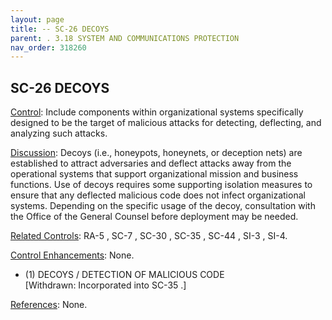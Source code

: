 ```yaml
---
layout: page
title: -- SC-26 DECOYS 
parent: . 3.18 SYSTEM AND COMMUNICATIONS PROTECTION 
nav_order: 318260 
---
```


## SC-26 DECOYS
   
<ins>Control</ins>: Include components within organizational systems specifically designed to be the target of malicious attacks for detecting, deflecting, and analyzing such attacks.
   
<ins>Discussion</ins>: Decoys (i.e., honeypots, honeynets, or deception nets) are established to attract adversaries and deflect attacks away from the operational systems that support organizational mission and business functions. Use of decoys requires some supporting isolation measures to ensure that any deflected malicious code does not infect organizational systems. Depending on the specific usage of the decoy, consultation with the Office of the General Counsel before deployment may be needed.

<ins>Related Controls</ins>: RA-5 , SC-7 , SC-30 , SC-35 , SC-44 , SI-3 , SI-4.

<ins>Control Enhancements</ins>: None.
   
* (1) DECOYS / DETECTION OF MALICIOUS CODE<br>
[Withdrawn: Incorporated into SC-35 .]

<ins>References</ins>: None.
